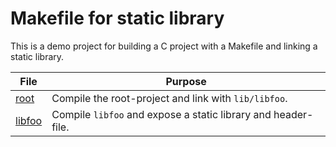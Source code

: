 # Makefile for static library

This is a demo project for building a C project with a Makefile and linking a static library.

File | Purpose
-|-
[root](Makefile) | Compile the root-project and link with `lib/libfoo`.
[libfoo](lib/libfoo/Makefile) | Compile `libfoo` and expose a static library and header-file.